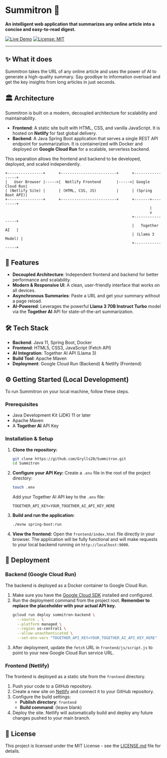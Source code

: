 # Summitron 🚀

**An intelligent web application that summarizes any online article into a concise and easy-to-read digest.**

[![Live Demo](https://img.shields.io/badge/Live-Demo-brightgreen?style=for-the-badge)](https://your-netlify-app-url.netlify.app) <!-- TODO: Replace with your Netlify URL -->
[![License: MIT](https://img.shields.io/badge/License-MIT-yellow.svg?style=for-the-badge)](https://opensource.org/licenses/MIT)

---

## ✨ What it does

Summitron takes the URL of any online article and uses the power of AI to generate a high-quality summary. Say goodbye to information overload and get the key insights from long articles in just seconds.

## 🏛️ Architecture

Summitron is built on a modern, decoupled architecture for scalability and maintainability.

-   **Frontend**: A static site built with HTML, CSS, and vanilla JavaScript. It is hosted on **Netlify** for fast global delivery.
-   **Backend**: A Java Spring Boot application that serves a single REST API endpoint for summarization. It is containerized with Docker and deployed on **Google Cloud Run** for a scalable, serverless backend.

This separation allows the frontend and backend to be developed, deployed, and scaled independently.

```
+----------------+      +-------------------------+      +-----------------+
|   User Browser |----->|  Netlify Frontend       |----->| Google Cloud Run|
| (Netlify Site) |      | (HTML, CSS, JS)         |      | (Spring Boot API)| 
+----------------+      +-------------------------+      +-------+---------+
                                                                 |
                                                                 v
                                                         +-----------------+
                                                         |   Together AI   |
                                                         | (Llama 3 Model) |
                                                         +-----------------+
```

## 🌟 Features

-   **Decoupled Architecture**: Independent frontend and backend for better performance and scalability.
-   **Modern & Responsive UI**: A clean, user-friendly interface that works on all devices.
-   **Asynchronous Summaries**: Paste a URL and get your summary without a page reload.
-   **AI-Powered**: Leverages the powerful **Llama 3 70B Instruct Turbo** model via the **Together AI** API for state-of-the-art summarization.

## 🛠️ Tech Stack

-   **Backend**: Java 11, Spring Boot, Docker
-   **Frontend**: HTML5, CSS3, JavaScript (Fetch API)
-   **AI Integration**: Together AI API (Llama 3)
-   **Build Tool**: Apache Maven
-   **Deployment**: Google Cloud Run (Backend) & Netlify (Frontend)

## ⚙️ Getting Started (Local Development)

To run Summitron on your local machine, follow these steps.

### Prerequisites

-   Java Development Kit (JDK) 11 or later
-   Apache Maven
-   A **Together AI** API Key

### Installation & Setup

1.  **Clone the repository:**
    ```bash
    git clone https://github.com/Grylls20/Summitron.git
    cd Summitron
    ```

2.  **Configure your API Key:**
    Create a `.env` file in the root of the project directory:
    ```bash
    touch .env
    ```
    Add your Together AI API key to the `.env` file:
    ```
    TOGETHER_API_KEY=YOUR_TOGETHER_AI_API_KEY_HERE
    ```

3.  **Build and run the application:**
    ```bash
    ./mvnw spring-boot:run
    ```

4.  **View the frontend:**
    Open the `frontend/index.html` file directly in your browser. The application will be fully functional and will make requests to your local backend running on `http://localhost:9000`.

## 🚀 Deployment

### Backend (Google Cloud Run)

The backend is deployed as a Docker container to Google Cloud Run.

1.  Make sure you have the [Google Cloud SDK](https://cloud.google.com/sdk/docs/install) installed and configured.
2.  Run the deployment command from the project root. **Remember to replace the placeholder with your actual API key.**
    ```bash
    gcloud run deploy summitron-backend \
      --source . \
      --platform managed \
      --region us-central1 \
      --allow-unauthenticated \
      --set-env-vars "TOGETHER_API_KEY=YOUR_TOGETHER_AI_API_KEY_HERE"
    ```
3.  After deployment, update the `fetch` URL in `frontend/js/script.js` to point to your new Google Cloud Run service URL.

### Frontend (Netlify)

The frontend is deployed as a static site from the `frontend` directory.

1.  Push your code to a GitHub repository.
2.  Create a new site on [Netlify](https://app.netlify.com/start) and connect it to your GitHub repository.
3.  Configure the build settings:
    -   **Publish directory**: `frontend`
    -   **Build command**: (leave blank)
4.  Deploy the site. Netlify will automatically build and deploy any future changes pushed to your main branch.

## 📄 License

This project is licensed under the MIT License - see the [LICENSE.md](LICENSE.md) file for details.

